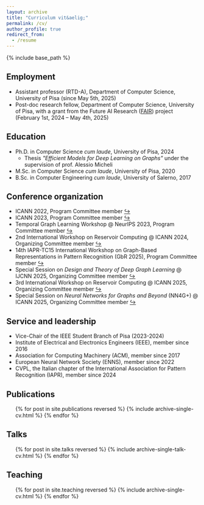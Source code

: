 ```yaml
---
layout: archive
title: "Curriculum vit&aelig;"
permalink: /cv/
author_profile: true
redirect_from:
  - /resume
---
```


{% include base_path %}

## Employment
- Assistant professor (RTD-A), Department of Computer Science, University of Pisa (since May 5th, 2025)
- Post-doc research fellow, Department of Computer Science, University of Pisa, with a grant from the Future AI Research ([FAIR](https://fondazione-fair.it/)) project (February 1st, 2024 – May 4th, 2025)

## Education
- Ph.D. in Computer Science *cum laude*, University of Pisa, 2024
  - Thesis *"Efficient Models for Deep Learning on Graphs"* under the supervision of prof. Alessio Micheli
- M.Sc. in Computer Science *cum laude*, University of Pisa, 2020
- B.Sc. in Computer Engineering *cum laude*, University of Salerno, 2017

## Conference organization
- ICANN 2022, Program Committee member [↪](https://e-nns.org/icann2022/organization/programme-committee/)
- ICANN 2023, Program Committee member [↪](https://e-nns.org/icann2023/organization/programme-committee/)
- Temporal Graph Learning Workshop @ NeurIPS 2023, Program Committee member [↪](https://sites.google.com/view/tglworkshop-2023/home#h.axfs4bkigqjd)
- 2nd International Workshop on Reservoir Computing @ ICANN 2024, Organizing Committee member [↪](https://sites.google.com/view/reservoircomputing2024)
- 14th IAPR-TC15 International Workshop on Graph-Based Representations in Pattern Recognition (GbR 2025), Program Committee member [↪](https://gbr2025.sciencesconf.org/resource/page/id/2)
- Special Session on *Design and Theory of Deep Graph Learning* @ IJCNN 2025, Organizing Committee member [↪](https://sites.google.com/view/dtdgl-2025)
- 3rd International Workshop on Reservoir Computing @ ICANN 2025, Organizing Committee member [↪](https://sites.google.com/view/reservoircomputing2025)
- Special Session on *Neural Networks for Graphs and Beyond* (NN4G+) @ ICANN 2025, Organizing Committee member [↪](https://sites.google.com/view/nn4g2025)

## Service and leadership
- Vice-Chair of the IEEE Student Branch of Pisa (2023-2024)
- Institute of Electrical and Electronics Engineers (IEEE), member since 2016
- Association for Computing Machinery (ACM), member since 2017
- European Neural Network Society (ENNS), member since 2022
- CVPL, the Italian chapter of the International Association for Pattern Recognition (IAPR), member since 2024

## Publications
  <ol reversed>{% for post in site.publications reversed %}
    {% include archive-single-cv.html %}
  {% endfor %}</ol>
  
## Talks
  <ul>{% for post in site.talks reversed %}
    {% include archive-single-talk-cv.html  %}
  {% endfor %}</ul>
  
## Teaching
  <ul>{% for post in site.teaching reversed %}
    {% include archive-single-cv.html %}
  {% endfor %}</ul>
  
